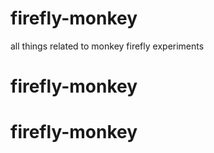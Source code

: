 # firefly-monkey
all things related to monkey firefly experiments
# firefly-monkey
# firefly-monkey
